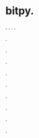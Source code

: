 # bitpy.
.
.
.
.












.






















































.
























.



























.

















































































.































































.































































































.















.


































































.













































































